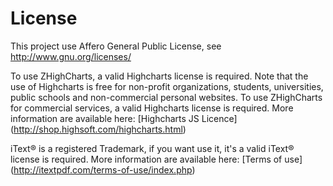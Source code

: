 # License #

 This project use Affero General Public License, see http://www.gnu.org/licenses/
 
  To use ZHighCharts, a valid Highcharts license is required. Note that the use of Highcharts is free for 
non-profit organizations, students, universities, public schools and non-commercial personal websites. 
To use ZHighCharts for commercial services, a valid Highcharts license is required.
More information are available here: [Highcharts JS Licence] (http://shop.highsoft.com/highcharts.html)

  iText® is a registered Trademark, if you want use it, it's a valid iText® license is required. 
More information are available here: [Terms of use] (http://itextpdf.com/terms-of-use/index.php)
